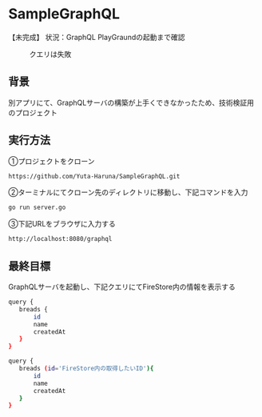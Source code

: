 # SampleGraphQL
【未完成】
状況：GraphQL PlayGraundの起動まで確認

　　　クエリは失敗

## 背景
別アプリにて、GraphQLサーバの構築が上手くできなかったため、技術検証用のプロジェクト

## 実行方法

①プロジェクトをクローン
 ```sh
https://github.com/Yuta-Haruna/SampleGraphQL.git
 ```

②ターミナルにてクローン先のディレクトリに移動し、下記コマンドを入力
 ```sh
 go run server.go 
 ```

③下記URLをブラウザに入力する
 ```sh
http://localhost:8080/graphql
 ```

## 最終目標
GraphQLサーバを起動し、下記クエリにてFireStore内の情報を表示する

 ```sh
query {
    breads {
        id
        name
        createdAt
    }
}
 ```

 ```sh
query {
    breads (id='FireStore内の取得したいID'){
        id
        name
        createdAt
    }
}
 ```
